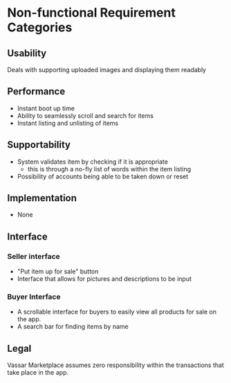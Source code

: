 # Non-functional Requirement Categories

## Usability
Deals with supporting uploaded images and displaying them 
readably

## Performance
- Instant boot up time
- Ability to seamlessly scroll and search for items
- Instant listing and unlisting of items

## Supportability
- System validates item by checking if it is appropriate
  - this is through a no-fly list of words within the item listing
- Possibility of accounts being able to be taken down or reset

## Implementation
- None
## Interface
### Seller interface
- "Put item up for sale" button
- Interface that allows for pictures and descriptions 
to be input
### Buyer Interface
- A scrollable interface for buyers to easily view 
all products for sale on the app.
- A search bar for finding items by name

## Legal
Vassar Marketplace assumes zero responsibility 
within the transactions that take place in the app.